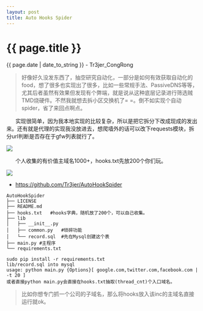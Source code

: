 ```yaml
---
layout: post
title: Auto Hooks Spider
---
```


{{ page.title }}
================
<p class="date">{{ page.date | date_to_string }} - Tr3jer_CongRong</p>

> 好像好久没发东西了，抽空研究自动化，一部分是如何有效获取自动化的food，想了很多也实现出了很多，比如一些常规手法、PassiveDNS等等，尤其后者虽然有效果但发现有个弊端，就是说从这种底层记录进行筛选贼TMD烧硬件。不然我就想去拆小区交换机了= =。倒不如实现个自动spider，省了来回点啊点。

&nbsp;&nbsp;&nbsp;&nbsp;&nbsp;&nbsp;实现很简单，因为我本地实现的比较复杂，所以是把它拆分下改成现成的发出来。还有就是代理的实现我没放进去，想爬墙外的话可以改下requests模块，拆分url判断是否存在于gfw列表就行了。

![](https://blog-1252048719.cos.ap-shanghai.myqcloud.com/4rfedsxz.png)

&nbsp;&nbsp;&nbsp;&nbsp;&nbsp;&nbsp;个人收集的有价值主域名1000+，hooks.txt先放200个你们玩。

![](https://blog-1252048719.cos.ap-shanghai.myqcloud.com/4trefds.png)

* <a target="_blank" href="https://github.com/Tr3jer/AutoHookSpider">https://github.com/Tr3jer/AutoHookSpider</a>

```
AutoHookSpider
├── LICENSE
├── README.md
├── hooks.txt   #hooks字典，随机放了200个，可以自己收集。
├── lib
│   ├── __init__.py
│   ├── common.py   #琐碎功能
│   └── record.sql  #先在Mysql创建这个表
├── main.py #主程序
└── requirements.txt

sudo pip install -r requirements.txt
lib/record.sql into mysql
usage: python main.py {Options}[ google.com,twitter.com,facebook.com | -t 20 ]
或者直接python main.py会直接在hooks.txt抽取(thread_cnt)个入口域名。
```

> 比如你想专门抓一个公司的子域名，那么将hooks放入该inc的主域名直接运行就ok。


